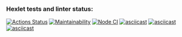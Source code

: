 ### Hexlet tests and linter status:
[![Actions Status](https://github.com/LilyaGlazk/frontend-project-lvl1/workflows/hexlet-check/badge.svg)](https://github.com/LilyaGlazk/frontend-project-lvl1/actions)
[![Maintainability](https://api.codeclimate.com/v1/badges/a99a88d28ad37a79dbf6/maintainability)](https://codeclimate.com/github/codeclimate/codeclimate/maintainability)
[![Node CI](https://github.com/LilyaGlazk/frontend-project-lvl1/actions/workflows/nodejs.yml/badge.svg)](https://github.com/LilyaGlazk/frontend-project-lvl1/actions/workflows/nodejs.yml)
[![asciicast](https://asciinema.org/a/wZOOTf26vucDp09HHXOeROlhG.svg)](https://asciinema.org/a/wZOOTf26vucDp09HHXOeROlhG)
[![asciicast](https://asciinema.org/a/oBf4nUoBgi5brRptHQ2TKrILf.svg)](https://asciinema.org/a/oBf4nUoBgi5brRptHQ2TKrILf)
[![asciicast](https://asciinema.org/a/0UBypWNzNJjJzmGo8rSkp7V5O.svg)](https://asciinema.org/a/0UBypWNzNJjJzmGo8rSkp7V5O)